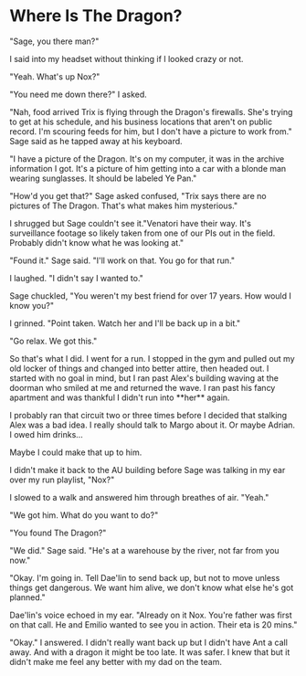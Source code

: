 #  Where Is The Dragon?

"Sage, you there man?"

I said into my headset without thinking if I looked crazy or not.

"Yeah. What's up Nox?"

"You need me down there?" I asked.

"Nah, food arrived Trix is flying through the Dragon's firewalls. She's trying
to get at his schedule, and his business locations that aren't on public record.
I'm scouring feeds for him, but I don't have a picture to work from." Sage said
as he tapped away at his keyboard.

"I have a picture of the Dragon. It's on my computer, it was in the archive
information I got. It's a picture of him getting into a car with a blonde man
wearing sunglasses. It should be labeled Ye Pan."

"How'd you get that?" Sage asked confused, "Trix says there are no pictures of
The Dragon. That's what makes him mysterious."

I shrugged but Sage couldn't see it."Venatori have their way. It's surveillance
footage so likely taken from one of our PIs out in the field. Probably didn't
know what he was looking at."

"Found it." Sage said. "I'll work on that. You go for that run."

I laughed. "I didn't say I wanted to."

Sage chuckled, "You weren't my best friend for over 17 years. How would I know
you?"

I grinned. "Point taken. Watch her and I'll be back up in a bit."

"Go relax. We got this."

So that's what I did. I went for a run. I stopped in the gym and pulled out my
old locker of things and changed into better attire, then headed out. I started
with no goal in mind, but I ran past Alex's building waving at the doorman who
smiled at me and returned the wave. I ran past his fancy apartment and was
thankful I didn't run into \*\*her\*\* again.

I probably ran that circuit two or three times before I decided that stalking
Alex was a bad idea. I really should talk to Margo about it. Or maybe Adrian. I
owed him drinks…

Maybe I could make that up to him.

I didn't make it back to the AU building before Sage was talking in my ear over
my run playlist, "Nox?"

I slowed to a walk and answered him through breathes of air. "Yeah."

"We got him. What do you want to do?"

"You found The Dragon?"

"We did." Sage said. "He's at a warehouse by the river, not far from you now."

"Okay. I'm going in. Tell Dae'lin to send back up, but not to move unless things
get dangerous. We want him alive, we don't know what else he's got planned."

Dae'lin's voice echoed in my ear. "Already on it Nox. You're father was first on
that call. He and Emilio wanted to see you in action. Their eta is 20 mins."

"Okay." I answered. I didn't really want back up but I didn't have Ant a call
away. And with a dragon it might be too late. It was safer. I knew that but it
didn't make me feel any better with my dad on the team.
